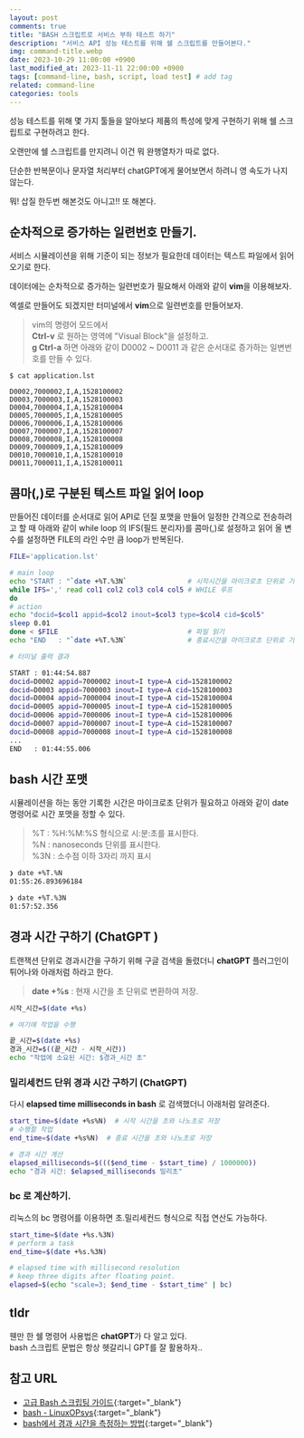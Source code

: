```yaml
---
layout: post
comments: true
title: "BASH 스크립트로 서비스 부하 테스트 하기"
description: "서비스 API 성능 테스트를 위해 쉘 스크립트를 만들어본다."
img: command-title.webp
date: 2023-10-29 11:00:00 +0900
last_modified_at: 2023-11-11 22:00:00 +0900
tags: [command-line, bash, script, load test] # add tag
related: command-line
categories: tools
---
```


성능 테스트를 위해 몇 가지 툴들을 알아보다 제품의 특성에 맞게 구현하기 위해 쉘 스크립트로 구현하려고 한다. 

오랜만에 쉘 스크립트를 만지려니 이건 뭐 완행열차가 따로 없다. 

단순한 반복문이나 문자열 처리부터 chatGPT에게 물어보면서 하려니 영 속도가 나지 않는다. 

뭐! 삽질 한두번 해본것도 아니고!! 또 해본다. 

<!--more-->

## 순차적으로 증가하는 일련번호 만들기.

서비스 시뮬레이션을 위해 기준이 되는 정보가 필요한데 데이터는 텍스트 파일에서 읽어오기로 한다. 

데이터에는 순차적으로 증가하는 일련번호가 필요해서 아래와 같이 **vim**을 이용해보자. 

엑셀로 만들어도 되겠지만 터미널에서 **vim**으로 일련번호를 만들어보자. 

> vim의 명령어 모드에서  
> **Ctrl-v** 로 원하는 영역에 "Visual Block"을 설정하고.  
> **g Ctrl-a** 하면 아래와 같이 D0002 ~ D0011 과 같은 순서대로 증가하는 일변번호를 만들 수 있다. 

```text
$ cat application.lst 

D0002,7000002,I,A,1528100002
D0003,7000003,I,A,1528100003
D0004,7000004,I,A,1528100004
D0005,7000005,I,A,1528100005
D0006,7000006,I,A,1528100006
D0007,7000007,I,A,1528100007
D0008,7000008,I,A,1528100008
D0009,7000009,I,A,1528100009
D0010,7000010,I,A,1528100010
D0011,7000011,I,A,1528100011
```

## 콤마(,)로 구분된 텍스트 파일 읽어 loop 

만들어진 데이터를 순서대로 읽어 API로 던질 포맷을 만들어 일정한 간격으로 전송하려고 할 때 아래와 같이 while loop 의 IFS(필드 분리자)를 콤마(,)로 설정하고 읽어 올 변수를 설정하면 FILE의 라인 수만 큼 loop가 반복된다. 

```bash
FILE='application.lst'

# main loop
echo "START : "`date +%T.%3N`               # 시작시간을 마이크로초 단위로 기록
while IFS=',' read col1 col2 col3 col4 col5 # WHILE 루프
do
# action
echo "docid=$col1 appid=$col2 inout=$col3 type=$col4 cid=$col5"
sleep 0.01
done < $FILE                                # 파일 읽기
echo "END   : "`date +%T.%3N`               # 종료시간을 마이크로초 단위로 기록

# 터미널 출력 결과

START : 01:44:54.887
docid=D0002 appid=7000002 inout=I type=A cid=1528100002
docid=D0003 appid=7000003 inout=I type=A cid=1528100003
docid=D0004 appid=7000004 inout=I type=A cid=1528100004
docid=D0005 appid=7000005 inout=I type=A cid=1528100005
docid=D0006 appid=7000006 inout=I type=A cid=1528100006
docid=D0007 appid=7000007 inout=I type=A cid=1528100007
docid=D0008 appid=7000008 inout=I type=A cid=1528100008
...
END   : 01:44:55.006
```

## bash 시간 포맷 

시뮬레이션을 하는 동안 기록한 시간은 마이크로초 단위가 필요하고 아래와 같이 date 명령어로 시간 포맷을 정할 수 있다.  

> %T  : %H:%M:%S 형식으로 시:분:초를 표시한다.  
> %N  : nanoseconds 단위를 표시한다.  
> %3N : 소수점 이하 3자리 까지 표시  

```bash
❯ date +%T.%N
01:55:26.893696184

❯ date +%T.%3N
01:57:52.356
```

## 경과 시간 구하기 (ChatGPT )

트랜잭션 단위로 경과시간을 구하기 위해 구글 검색을 돌렸더니 **chatGPT** 플러그인이 튀어나와 아래처럼 하라고 한다. 

> **date +%s** : 현재 시간을 초 단위로 변환하여 저장.  

```bash
시작_시간=$(date +%s)

# 여기에 작업을 수행

끝_시간=$(date +%s)
경과_시간=$((끝_시간 - 시작_시간))
echo "작업에 소요된 시간: $경과_시간 초"
```

### 밀리세컨드 단위 경과 시간 구하기 (ChatGPT) 

다시 **elapsed time milliseconds in bash** 로 검색했더니 아래처럼 알려준다. 

```bash
start_time=$(date +%s%N)  # 시작 시간을 초와 나노초로 저장
# 수행할 작업
end_time=$(date +%s%N)  # 종료 시간을 초와 나노초로 저장

# 경과 시간 계산
elapsed_milliseconds=$((($end_time - $start_time) / 1000000))
echo "경과 시간: $elapsed_milliseconds 밀리초"
```

### bc 로 계산하기. 

리눅스의 bc 명령어를 이용하면 초.밀리세컨드 형식으로 직접 연산도 가능하다. 

```bash
start_time=$(date +%s.%3N)
# perform a task
end_time=$(date +%s.%3N)

# elapsed time with millisecond resolution
# keep three digits after floating point.
elapsed=$(echo "scale=3; $end_time - $start_time" | bc)
```

## tldr 

웬만 한 쉘 명령어 사용법은 **chatGPT**가 다 알고 있다.  
bash 스크립트 문법은 항상 헷갈리니 GPT를 잘 활용하자.. 


## 참고 URL
- [고급 Bash 스크립팅 가이드](https://wiki.kldp.org/HOWTO/html/Adv-Bash-Scr-HOWTO/){:target="_blank"} 
- [bash - LinuxOPsys](https://linuxopsys.com/?s=bash){:target="_blank"} 
- [bash에서 경과 시간을 측정하는 방법](https://ko.linux-console.net/?p=8830){:target="_blank"} 